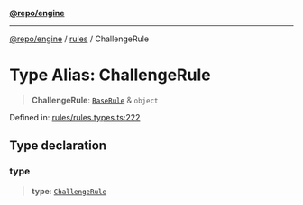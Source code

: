 [**@repo/engine**](../../README.md)

***

[@repo/engine](../../modules.md) / [rules](../README.md) / ChallengeRule

# Type Alias: ChallengeRule

> **ChallengeRule**: [`BaseRule`](BaseRule.md) & `object`

Defined in: [rules/rules.types.ts:222](https://github.com/alexqguo/drinking-board-game-v3/blob/7f2d27c7cff47bd1f99b310eade07186901fdb07/packages/engine/src/rules/rules.types.ts#L222)

## Type declaration

### type

> **type**: [`ChallengeRule`](../enumerations/RuleType.md#challengerule)
